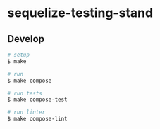 # sequelize-testing-stand

## Develop

```sh
# setup
$ make

# run
$ make compose

# run tests
$ make compose-test

# run linter
$ make compose-lint
```
